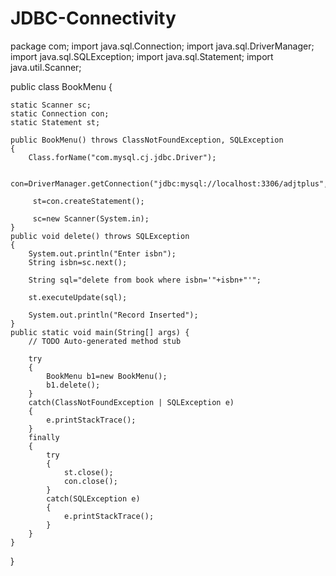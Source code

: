 # JDBC-Connectivity

package com;
import java.sql.Connection;
import java.sql.DriverManager;
import java.sql.SQLException;
import java.sql.Statement;
import java.util.Scanner;

public class BookMenu {

	static Scanner sc;
	static Connection con;
	static Statement st;
	
	public BookMenu() throws ClassNotFoundException, SQLException
	{
		Class.forName("com.mysql.cj.jdbc.Driver");
		
		 con=DriverManager.getConnection("jdbc:mysql://localhost:3306/adjtplus","root","root");
		
		 st=con.createStatement();
		
		 sc=new Scanner(System.in);
	}
	public void delete() throws SQLException
	{
		System.out.println("Enter isbn");
		String isbn=sc.next();
		
		String sql="delete from book where isbn='"+isbn+"'";
	
		st.executeUpdate(sql);
		
		System.out.println("Record Inserted");
	}
	public static void main(String[] args) {
		// TODO Auto-generated method stub

		try
		{
			BookMenu b1=new BookMenu();
			b1.delete();
		}
		catch(ClassNotFoundException | SQLException e)
		{
			e.printStackTrace();
		}
		finally
		{
			try
			{
				st.close();
				con.close();
			}
			catch(SQLException e)
			{
				e.printStackTrace();
			}
		}
	}

}
